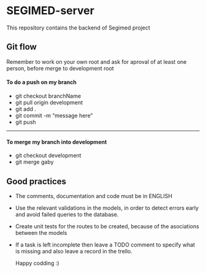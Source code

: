 # SEGIMED-server
This repository contains the backend of Segimed project


## Git flow
Remember to work on your own root and ask for aproval of at least one person, before merge to development root

#### To do a push on my branch
- git checkout branchName
- git pull origin development
- git add .
- git commit -m “message here”
- git push

----------
#### To merge my branch into development
- git checkout development
- git merge gaby

## Good practices

 * The comments, documentation and code must be in ENGLISH
 * Use the relevant validations in the models, in order to detect errors early and avoid failed queries to the database.
 * Create unit tests for the routes to be created, because of the asociations between the models 
 * If a task is left incomplete then leave a TODO comment to specify what is missing and also leave a record in the trello.
 
   
   Happy codding :)
